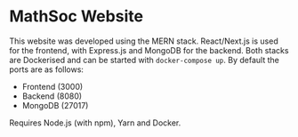 # MathSoc Website

This website was developed using the MERN stack. React/Next.js is used for the frontend, with Express.js and MongoDB for the backend. Both stacks are Dockerised and can be started with `docker-compose up`. By default the ports are as follows:
- Frontend (3000)
- Backend (8080)
- MongoDB (27017)

Requires Node.js (with npm), Yarn and Docker.

